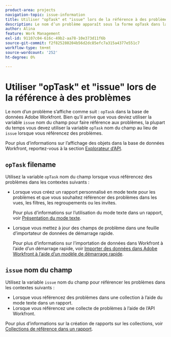 ```yaml
---
product-area: projects
navigation-topic: issue-information
title: Utiliser "opTask" et "issue" lors de la référence à des problèmes
description: Le nom d’un problème apparaît sous la forme opTask dans la base de données Adobe Workfront. Bien que vous ayez parfois besoin d’utiliser le nom du champ de problème pour faire référence aux problèmes, la plupart du temps, vous devez utiliser le nom du champ opTask plutôt que le nom du champ lorsque vous référencez des problèmes.
author: Alina
feature: Work Management
exl-id: 91107c04-616c-49b2-aa78-10e373d11f6b
source-git-commit: f2f825280204b56d2dc85efc7a315a4377e551c7
workflow-type: tm+mt
source-wordcount: '252'
ht-degree: 0%

---
```


# Utiliser &quot;opTask&quot; et &quot;issue&quot; lors de la référence à des problèmes

Le nom d’un problème s’affiche comme suit : `opTask` dans la base de données Adobe Workfront. Bien qu’il arrive que vous deviez utiliser la variable `issue` nom du champ pour faire référence aux problèmes, la plupart du temps vous devez utiliser la variable `opTask` nom du champ au lieu de `issue` lorsque vous référencez des problèmes.

Pour plus d’informations sur l’affichage des objets dans la base de données Workfront, reportez-vous à la section [Explorateur d’API](https://one.workfront.com/s/api-explorer).

## `opTask` filename

Utilisez la variable `opTask` nom du champ lorsque vous référencez des problèmes dans les contextes suivants :

* Lorsque vous créez un rapport personnalisé en mode texte pour les problèmes et que vous souhaitez référencer des problèmes dans les vues, les filtres, les regroupements ou les invites.

   Pour plus d’informations sur l’utilisation du mode texte dans un rapport, voir [Présentation du mode texte](../../../reports-and-dashboards/reports/text-mode/understand-text-mode.md).

<!--* When you pull information about issues using our API.  
  For more information about the Workfront API, see [Adobe Workfront API](../../../wf-api/workfront-api.md)-->

* Lorsque vous mettez à jour des champs de problème dans une feuille d’importateur de données de démarrage rapide.

   Pour plus d’informations sur l’importation de données dans Workfront à l’aide d’un démarrage rapide, voir [Importer des données dans Adobe Workfront à l’aide d’un modèle de démarrage rapide](../../../administration-and-setup/manage-workfront/using-kick-starts/import-data-via-kickstarts.md).

## `issue` nom du champ

Utilisez la variable `issue` nom du champ pour référencer les problèmes dans les contextes suivants :

* Lorsque vous référencez des problèmes dans une collection à l’aide du mode texte dans un rapport.
* Lorsque vous référencez une collecte de problèmes à l’aide de l’API Workfront.

Pour plus d’informations sur la création de rapports sur les collections, voir [Collections de référence dans un rapport](../../../reports-and-dashboards/reports/text-mode/reference-collections-report.md).

<!--
<note type="tip">
For information about how issues appear in a collection, see the
<a href="https://one.workfront.com/s/api-explorer" target="_blank">API Explorer</a> and select the API Unsupported option from the upper-right corner of the page.
<br>(NOTE: Drafted because this might not be needed.)
</note>
-->
